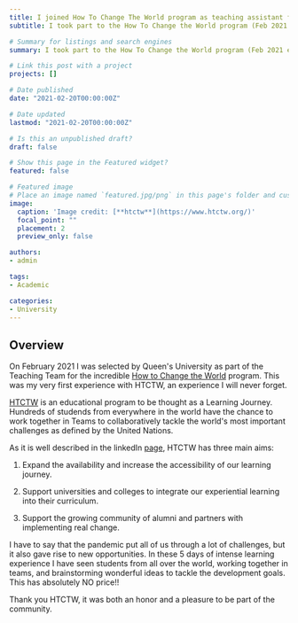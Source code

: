 ```yaml
---
title: I joined How To Change The World program as teaching assistant for the February 2021 edition 
subtitle: I took part to the How To Change the World program (Feb 2021 edition) as teaching assistant

# Summary for listings and search engines
summary: I took part to the How To Change the World program (Feb 2021 edition) as teaching assistant.

# Link this post with a project
projects: []

# Date published
date: "2021-02-20T00:00:00Z"

# Date updated
lastmod: "2021-02-20T00:00:00Z"

# Is this an unpublished draft?
draft: false

# Show this page in the Featured widget?
featured: false

# Featured image
# Place an image named `featured.jpg/png` in this page's folder and customize its options here.
image:
  caption: 'Image credit: [**htctw**](https://www.htctw.org/)'
  focal_point: ""
  placement: 2
  preview_only: false

authors:
- admin

tags:
- Academic

categories:
- University
---
```


## Overview
On February 2021 I was selected by Queen's University as part of the Teaching Team for the incredible [How to Change the World](https://www.htctw.org/) program. This was my very first experience with HTCTW, an experience I will never forget.

[HTCTW](https://www.htctw.org/) is an educational program to be thought as a Learning Journey. Hundreds of studends from everywhere in the world have the chance to work together in Teams to collaboratively tackle the world's most important challenges as defined by the United Nations.

As it is well described in the linkedIn [page](https://www.linkedin.com/company/htctw), HTCTW has three main aims:

1. Expand the availability and increase the accessibility of our learning journey. 

2. Support universities and colleges to integrate our experiential learning into their curriculum.

3. Support the growing community of alumni and partners with implementing real change.

I have to say that the pandemic put all of us through a lot of challenges, but it also gave rise to new opportunities. In these 5 days of intense learning experience I have seen students from all over the world, working together in teams, and brainstorming wonderful ideas to tackle the development goals. This has absolutely NO price!!

Thank you HTCTW, it was both an honor and a pleasure to be part of the community. 
